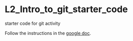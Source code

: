 # L2_Intro_to_git_starter_code
starter code for git activity

Follow the instructions in the [google doc](https://docs.google.com/document/d/1nbeAd7iPWNRNHBRnw_ojsWTZvtWKle3Qe6fD46nmiZM/edit?usp=sharing).
